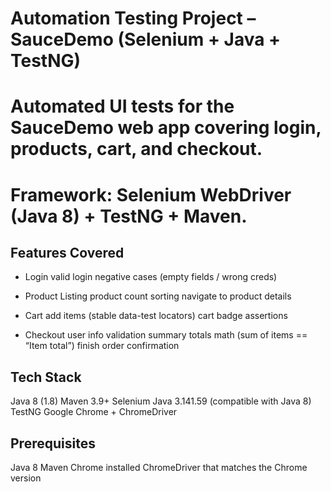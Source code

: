 # Automation Testing Project – SauceDemo (Selenium + Java + TestNG)
# Automated UI tests for the SauceDemo web app covering login, products, cart, and checkout.
# Framework: Selenium WebDriver (Java 8) + TestNG + Maven.

## Features Covered

- Login
valid login
negative cases (empty fields / wrong creds)

- Product Listing
product count
sorting
navigate to product details

- Cart
add items (stable data-test locators)
cart badge assertions

- Checkout
user info validation
summary totals math (sum of items == “Item total”)
finish order confirmation

## Tech Stack

Java 8 (1.8)
Maven 3.9+
Selenium Java 3.141.59 (compatible with Java 8)
TestNG
Google Chrome + ChromeDriver

## Prerequisites

Java 8
Maven
Chrome installed
ChromeDriver that matches the Chrome version

